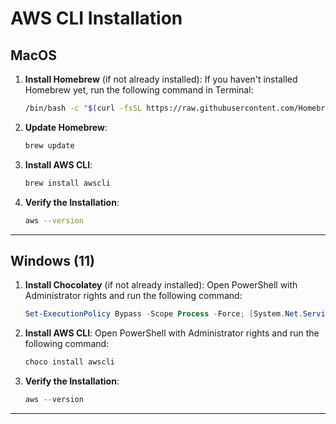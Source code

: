 # AWS CLI Installation

## MacOS

1. **Install Homebrew** (if not already installed):
   If you haven't installed Homebrew yet, run the following command in Terminal:

   ```bash
   /bin/bash -c "$(curl -fsSL https://raw.githubusercontent.com/Homebrew/install/HEAD/install.sh)"
   ```

2. **Update Homebrew**:

   ```bash
   brew update
   ```

3. **Install AWS CLI**:

   ```bash
   brew install awscli
   ```

4. **Verify the Installation**:
   ```bash
   aws --version
   ```

---

## Windows (11)

1. **Install Chocolatey** (if not already installed):
   Open PowerShell with Administrator rights and run the following command:

   ```powershell
   Set-ExecutionPolicy Bypass -Scope Process -Force; [System.Net.ServicePointManager]::SecurityProtocol = [System.Net.ServicePointManager]::SecurityProtocol -bor 3072; iex ((New-Object System.Net.WebClient).DownloadString('https://chocolatey.org/install.ps1'))
   ```

2. **Install AWS CLI**:
   Open PowerShell with Administrator rights and run the following command:

   ```powershell
   choco install awscli
   ```

3. **Verify the Installation**:
   ```powershell
   aws --version
   ```

---
